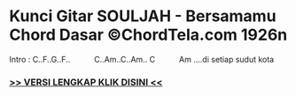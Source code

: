 
 # Kunci Gitar SOULJAH - Bersamamu Chord Dasar ©ChordTela.com 1926n


Intro : C..F..G..F..           C..Am..C..Am.. C           Am ….di setiap sudut kota

###  <a href="https://shortlighzx.web.app?sq=Kunci Gitar SOULJAH - Bersamamu Chord Dasar ©ChordTela.com"> >> VERSI LENGKAP KLIK DISINI << </a>
